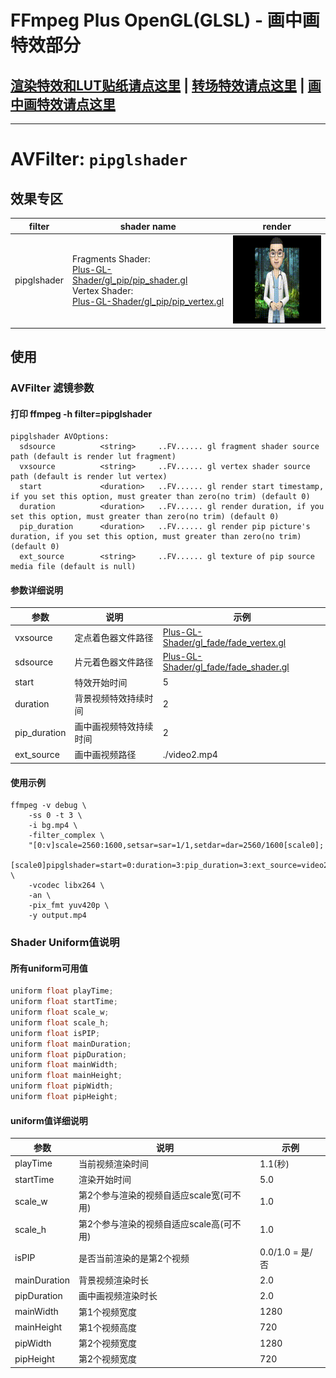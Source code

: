 # FFmpeg Plus OpenGL(GLSL) - 画中画特效部分

## <a href="README.MD"><b>渲染特效和LUT贴纸</b>请点这里</a> | <a href="README_FADE.MD"><b>转场特效</b>请点这里</a> | <a href="README_PIP.MD"><b>画中画特效</b>请点这里</a>

<hr>

# AVFilter: `pipglshader`

## 效果专区

| filter | shader name | render |
| --- | --- | --- |
| pipglshader | Fragments Shader: <br><a href="Plus-GL-Shader/gl_pip/pip_shader.gl">Plus-GL-Shader/gl_pip/pip_shader.gl</a><br>Vertex Shader: <br><a href="Plus-GL-Shader/gl_pip/pip_vertex.gl">Plus-GL-Shader/gl_pip/pip_vertex.gl</a></a> | <img src="Plus-GL-Shader/example_show/pip_pip.gif" width="150" /> |

## 使用

### AVFilter 滤镜参数

#### 打印 ffmpeg -h filter=pipglshader
```shell
pipglshader AVOptions:
  sdsource          <string>     ..FV...... gl fragment shader source path (default is render lut fragment)
  vxsource          <string>     ..FV...... gl vertex shader source path (default is render lut vertex)
  start             <duration>   ..FV...... gl render start timestamp, if you set this option, must greater than zero(no trim) (default 0)
  duration          <duration>   ..FV...... gl render duration, if you set this option, must greater than zero(no trim) (default 0)
  pip_duration      <duration>   ..FV...... gl render pip picture's duration, if you set this option, must greater than zero(no trim) (default 0)
  ext_source        <string>     ..FV...... gl texture of pip source media file (default is null)
```

#### 参数详细说明

| 参数 | 说明 | 示例 |
| --- | --- | --- |
| vxsource | 定点着色器文件路径 | <a href="Plus-GL-Shader/gl_fade/fade_vertex.gl">Plus-GL-Shader/gl_fade/fade_vertex.gl</a> |
| sdsource | 片元着色器文件路径 | <a href="Plus-GL-Shader/gl_fade/fade_shader.gl">Plus-GL-Shader/gl_fade/fade_shader.gl</a> |
| start | 特效开始时间 | 5 |
| duration | 背景视频特效持续时间 | 2 |
| pip_duration | 画中画视频特效持续时间 | 2 |
| ext_source | 画中画视频路径 | ./video2.mp4 |

#### 使用示例

```shell
ffmpeg -v debug \
    -ss 0 -t 3 \
    -i bg.mp4 \
    -filter_complex \
    "[0:v]scale=2560:1600,setsar=sar=1/1,setdar=dar=2560/1600[scale0];
    [scale0]pipglshader=start=0:duration=3:pip_duration=3:ext_source=video2.mp4:vxsource=gl_pip/pip_vertex.gl:sdsource=gl_pip/pip_shader.gl" \
    -vcodec libx264 \
    -an \
    -pix_fmt yuv420p \
    -y output.mp4
```

### Shader Uniform值说明

#### 所有uniform可用值

```c
uniform float playTime;
uniform float startTime;
uniform float scale_w;
uniform float scale_h;
uniform float isPIP;
uniform float mainDuration;
uniform float pipDuration;
uniform float mainWidth;
uniform float mainHeight;
uniform float pipWidth;
uniform float pipHeight;
```

#### uniform值详细说明

| 参数 | 说明 | 示例 |
| --- | --- | --- |
| playTime | 当前视频渲染时间 | 1.1(秒) |
| startTime | 渲染开始时间 | 5.0 |
| scale_w | 第2个参与渲染的视频自适应scale宽(可不用) | 1.0 |
| scale_h | 第2个参与渲染的视频自适应scale高(可不用) | 1.0 |
| isPIP | 是否当前渲染的是第2个视频 | 0.0/1.0 = 是/否 |
| mainDuration | 背景视频渲染时长 | 2.0 |
| pipDuration | 画中画视频渲染时长 | 2.0 |
| mainWidth | 第1个视频宽度 | 1280 |
| mainHeight | 第1个视频高度 | 720 |
| pipWidth | 第2个视频宽度 | 1280 |
| pipHeight | 第2个视频宽度 | 720 |
